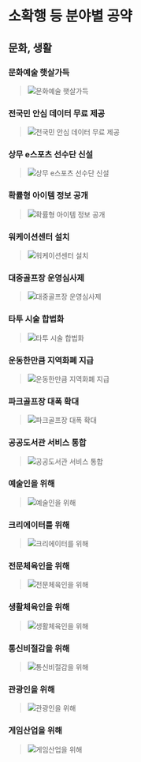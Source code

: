 # 소확행 등 분야별 공약

## 문화, 생활

### 문화예술 햇살가득
> ![문화예술 햇살가득](004_009_001.png)

### 전국민 안심 데이터 무료 제공
> ![전국민 안심 데이터 무료 제공](004_009_002.jpg)

### 상무 e스포츠 선수단 신설
> ![상무 e스포츠 선수단 신설](004_009_003.jpg)

### 확률형 아이템 정보 공개
> ![확률형 아이템 정보 공개](004_009_004.png)

### 워케이션센터 설치
> ![워케이션센터 설치](004_009_005.png)

### 대중골프장 운영심사제
> ![대중골프장 운영심사제](004_009_006.png)

### 타투 시술 합법화
> ![타투 시술 합법화](004_009_007.png)

### 운동한만큼 지역화폐 지급
> ![운동한만큼 지역화폐 지급](004_009_008.png)

### 파크골프장 대폭 확대
> ![파크골프장 대폭 확대](004_009_009.png)

### 공공도서관 서비스 통합
> ![공공도서관 서비스 통합](004_009_010.png)

### 예술인을 위해
> ![예술인을 위해](004_009_011.png)

### 크리에이터를 위해
> ![크리에이터를 위해](004_009_012.png)

### 전문체육인을 위해
> ![전문체육인을 위해](004_009_013.png)

### 생활체육인을 위해
> ![생활체육인을 위해](004_009_014.png)

### 통신비절감을 위해
> ![통신비절감을 위해](004_009_015.png)

### 관광인을 위해
> ![관광인을 위해](004_009_016.png)

### 게임산업을 위해
> ![게임산업을 위해](004_009_017.png)